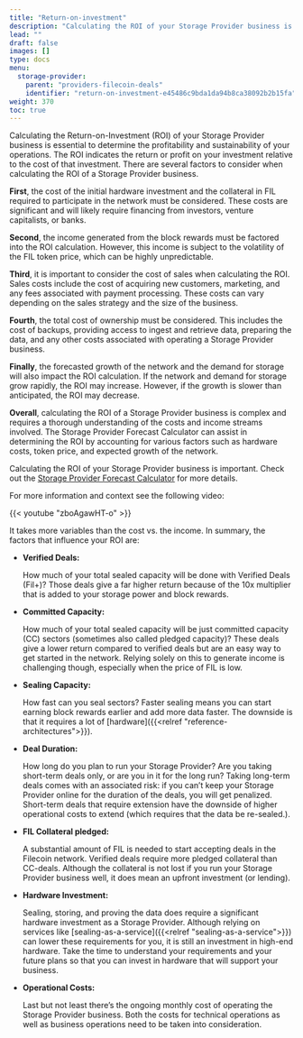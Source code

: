 ```yaml
---
title: "Return-on-investment"
description: "Calculating the ROI of your Storage Provider business is important. It takes more variables than the cost vs. the income."
lead: ""
draft: false
images: []
type: docs
menu:
  storage-provider:
    parent: "providers-filecoin-deals"
    identifier: "return-on-investment-e45486c9bda1da94b8ca38092b2b15fa"
weight: 370
toc: true
---
```


Calculating the Return-on-Investment (ROI) of your Storage Provider business is essential to determine the profitability and sustainability of your operations. The ROI indicates the return or profit on your investment relative to the cost of that investment. There are several factors to consider when calculating the ROI of a Storage Provider business.

**First**, the cost of the initial hardware investment and the collateral in FIL required to participate in the network must be considered. These costs are significant and will likely require financing from investors, venture capitalists, or banks.

**Second**, the income generated from the block rewards must be factored into the ROI calculation. However, this income is subject to the volatility of the FIL token price, which can be highly unpredictable.

**Third**, it is important to consider the cost of sales when calculating the ROI. Sales costs include the cost of acquiring new customers, marketing, and any fees associated with payment processing. These costs can vary depending on the sales strategy and the size of the business.

**Fourth**, the total cost of ownership must be considered. This includes the cost of backups, providing access to ingest and retrieve data, preparing the data, and any other costs associated with operating a Storage Provider business.

**Finally**, the forecasted growth of the network and the demand for storage will also impact the ROI calculation. If the network and demand for storage grow rapidly, the ROI may increase. However, if the growth is slower than anticipated, the ROI may decrease.

**Overall**, calculating the ROI of a Storage Provider business is complex and requires a thorough understanding of the costs and income streams involved. The Storage Provider Forecast Calculator can assist in determining the ROI by accounting for various factors such as hardware costs, token price, and expected growth of the network.

Calculating the ROI of your Storage Provider business is important. Check out the [Storage Provider Forecast Calculator](https://calc.filecoin.eu/) for more details.

For more information and context see the following video:

{{< youtube "zboAgawHT-o" >}}

It takes more variables than the cost vs. the income. In summary, the factors that influence your ROI are:

* **Verified Deals:**

    How much of your total sealed capacity will be done with Verified Deals (Fil+)? Those deals give a far higher return because of the 10x multiplier that is added to your storage power and block rewards.

* **Committed Capacity:**

    How much of your total sealed capacity will be just committed capacity (CC) sectors (sometimes also called pledged capacity)? These deals give a lower return compared to verified deals but are an easy way to get started in the network. Relying solely on this to generate income is challenging though, especially when the price of FIL is low.

* **Sealing Capacity:**

    How fast can you seal sectors? Faster sealing means you can start earning block rewards earlier and add more data faster. The downside is that it requires a lot of [hardware]({{<relref "reference-architectures">}}).

* **Deal Duration:**

    How long do you plan to run your Storage Provider? Are you taking short-term deals only, or are you in it for the long run? Taking long-term deals comes with an associated risk: if you can’t keep your Storage Provider online for the duration of the deals, you will get penalized. Short-term deals that require extension have the downside of higher operational costs to extend (which requires that the data be re-sealed.).

* **FIL Collateral pledged:**

    A substantial amount of FIL is needed to start accepting deals in the Filecoin network. Verified deals require more pledged collateral than CC-deals. Although the collateral is not lost if you run your Storage Provider business well, it does mean an upfront investment (or lending).

* **Hardware Investment:**

    Sealing, storing, and proving the data does require a significant hardware investment as a Storage Provider. Although relying on services like [sealing-as-a-service]({{<relref "sealing-as-a-service">}}) can lower these requirements for you, it is still an investment in high-end hardware. Take the time to understand your requirements and your future plans so that you can invest in hardware that will support your business.

* **Operational Costs:**

    Last but not least there’s the ongoing monthly cost of operating the Storage Provider business. Both the costs for technical operations as well as business operations need to be taken into consideration.
